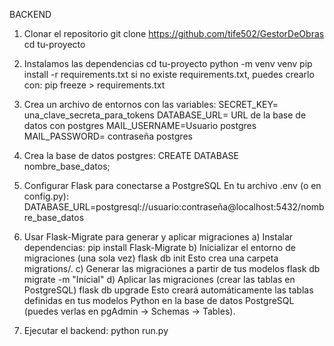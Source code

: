 BACKEND 
1. Clonar el repositorio 
  git clone  https://github.com/tife502/GestorDeObras
  cd tu-proyecto 

2. Instalamos las dependencias 
    cd tu-proyecto
    python -m venv venv
    pip install -r requirements.txt
si no existe requirements.txt, puedes crearlo con:
    pip freeze > requirements.txt

3. Crea un archivo de entornos con las variables: 
    SECRET_KEY= una_clave_secreta_para_tokens
    DATABASE_URL= URL de la base de datos con postgres
    MAIL_USERNAME=Usuario postgres
    MAIL_PASSWORD= contraseña postgres

4. Crea la base de datos postgres: 
    CREATE DATABASE nombre_base_datos;

5. Configurar Flask para conectarse a PostgreSQL
    En tu archivo .env (o en config.py):
        DATABASE_URL=postgresql://usuario:contraseña@localhost:5432/nombre_base_datos

6. Usar Flask-Migrate para generar y aplicar migraciones
    a) Instalar dependencias: 
        pip install Flask-Migrate
    b) Inicializar el entorno de migraciones (una sola vez)
        flask db init
        Esto crea una carpeta migrations/.
    c) Generar las migraciones a partir de tus modelos
        flask db migrate -m "Inicial"
    d) Aplicar las migraciones (crear las tablas en PostgreSQL)
        flask db upgrade
        Esto creará automáticamente las tablas definidas en tus modelos Python en la base de datos PostgreSQL (puedes verlas en pgAdmin → Schemas → Tables).

7. Ejecutar el backend: 
    python run.py

